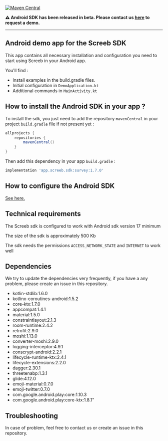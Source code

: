 [![Maven Central](https://img.shields.io/maven-central/v/app.screeb.sdk/survey.svg?label=Maven%20Central)](https://search.maven.org/search?q=g:%22app.screeb.sdk%22%20AND%20a:%22survey%22)

__:warning:  Android SDK has been released in beta. Please contact us [here](https://screeb.app/get-a-demo-of-screeb/) to request a demo.__

___

## Android demo app for the Screeb SDK

This app contains all necessary installation and configuration you need to start using Screeb in your Android app.

You'll find :

- Install examples in the build.gradle files.
- Initial configuration in `DemoApplication.kt`
- Additional commands in `MainActivity.kt`

## How to install the Android SDK in your app ?

To install the sdk, you just need to add the repository `mavenCentral` in your project `build.gradle` file if not present yet :

```groovy
allprojects {
    repositories {
        mavenCentral()
    }
}
```

Then add this dependency in your app `build.gradle` :

```groovy
implementation 'app.screeb.sdk:survey:1.7.0'
```

## How to configure the Android SDK
[See here.](https://github.com/ScreebApp/developers/wiki/android-SDK-install)

## Technical requirements

The Screeb sdk is configured to work with Android sdk version 17 minimum

The size of the sdk is approximately 500 Kb

The sdk needs the permissions `ACCESS_NETWORK_STATE` and `INTERNET` to work well

## Dependencies

We try to update the dependencies very frequently, if you have a any problem, please create an issue in this repository.

- kotlin-stdlib:1.6.0
- kotlinx-coroutines-android:1.5.2
- core-ktx:1.7.0
- appcompat:1.4.1
- material:1.5.0
- constraintlayout:2.1.3
- room-runtime:2.4.2
- retrofit:2.9.0
- moshi:1.13.0
- converter-moshi:2.9.0
- logging-interceptor:4.9.1
- conscrypt-android:2.2.1
- lifecycle-runtime-ktx:2.4.1
- lifecycle-extensions:2.2.0
- dagger:2.30.1
- threetenabp:1.3.1
- glide:4.12.0
- emoji-material:0.7.0
- emoji-twitter:0.7.0
- com.google.android.play:core:1.10.3
- com.google.android.play:core-ktx:1.8.1"


## Troubleshooting

In case of problem, feel free to contact us or create an issue in this repository.
